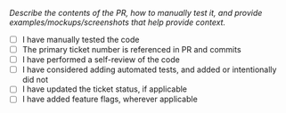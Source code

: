 _Describe the contents of the PR, how to manually test it, and provide examples/mockups/screenshots that help provide context._

- [ ] I have manually tested the code
- [ ] The primary ticket number is referenced in PR and commits
- [ ] I have performed a self-review of the code
- [ ] I have considered adding automated tests, and added or intentionally did not
- [ ] I have updated the ticket status, if applicable
- [ ] I have added feature flags, wherever applicable
